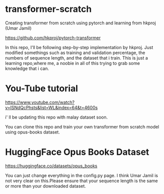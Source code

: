 # transformer-scratch
Creating transformer from scratch using pytorch and learning from hkproj (Umar Jamil)

https://github.com/hkproj/pytorch-transformer

In this repo, I'll be following step-by-step implementation by hkproj. Just modified somethings such as training and validation percentage, the numbers of sequence length, and the dataset that i train. This is just a learning repo,where me, a noobie in all of this trying to grab some knowledge that i can.

# You-Tube tutorial
https://www.youtube.com/watch?v=ISNdQcPhsts&list=WL&index=64&t=4600s

i' ll be updating this repo with malay dataset soon.

You can clone this repo and train your own transformer from scratch model using opus-books dataset.
# HuggingFace Opus Books Dataset
https://huggingface.co/datasets/opus_books


You can just change everything in the config.py page. I think Umar Jamil is not very clear on this.Please ensure that your sequence length is the same or more than your downloaded dataset.


